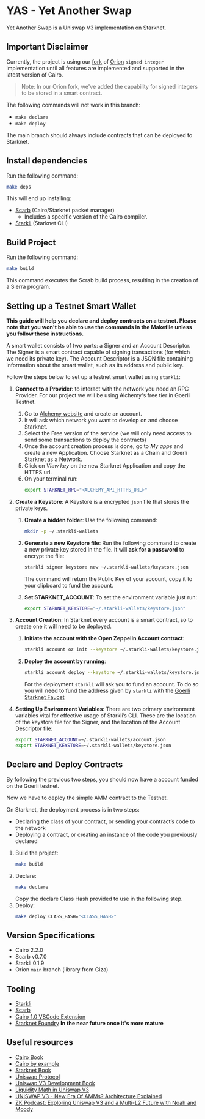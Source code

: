 # YAS - Yet Another Swap

Yet Another Swap is a Uniswap V3 implementation on Starknet.

## Important Disclaimer
 Currently, the project is using our [fork](https://github.com/dpinones/orion) of [Orion](https://github.com/gizatechxyz/orion/tree/main/src/numbers/signed_integer) `signed integer` implementation until all features are implemented and supported in the latest version of Cairo. 
 > Note: In our Orion fork, we've added the capability for signed integers to be stored in a smart contract.

The following commands will not work in this branch:
- `make declare`
- `make deploy`

The main branch should always include contracts that can be deployed to Starknet.

## Install dependencies
Run the following command:

```bash
make deps
```
This will end up installing:
- [Scarb](https://docs.swmansion.com/scarb) (Cairo/Starknet packet manager)
  - Includes a specific version of the Cairo compiler.
- [Starkli](https://github.com/xJonathanLEI/starkli) (Starknet CLI)


## Build Project
Run the following command:

```bash
make build   
```

This command executes the Scrab build process, resulting in the creation of a Sierra program.
    
## Setting up a Testnet Smart Wallet

**This guide will help you declare and deploy contracts on a testnet. Please note that you won't be able to use the commands in the Makefile unless you follow these instructions.**

A smart wallet consists of two parts: a Signer and an Account Descriptor. The Signer is a smart contract capable of signing transactions (for which we need its private key). The Account Descriptor is a JSON file containing information about the smart wallet, such as its address and public key.

Follow the steps below to set up a testnet smart wallet using `starkli`:

1. **Connect to a Provider**: to interact with the network you need an RPC Provider. For our project we will be using Alchemy's free tier in Goerli Testnet.
   1. Go to [Alchemy website](https://www.alchemy.com/) and create an account.
   2. It will ask which network you want to develop on and choose Starknet.
   3. Select the Free version of the service (we will only need access to send some transactions to deploy the contracts)
   4. Once the account creation process is done, go to *My apps* and create a new Application. Choose Starknet as a Chain and Goerli Starknet as a Network.
   5. Click on *View key* on the new Starknet Application and copy the HTTPS url.
   6. On your terminal run:
        ```bash
        export STARKNET_RPC="<ALCHEMY_API_HTTPS_URL>"
        ```

2. **Create a Keystore**: A Keystore is a encrypted `json` file that stores the private keys.
   1. **Create a hidden folder**: Use the following command:
        ```bash
        mkdir -p ~/.starkli-wallets
        ```
   2. **Generate a new Keystore file**: Run the following command to create a new private key stored in the file. It will **ask for a password** to encrypt the file:
        ```bash
        starkli signer keystore new ~/.starkli-wallets/keystore.json
        ```
        The command will return the Public Key of your account, copy it to your clipboard to fund the account.
    
   3. **Set STARKNET_ACCOUNT**: To set the environment variable just run:
        ```bash
        export STARKNET_KEYSTORE="~/.starkli-wallets/keystore.json"
        ```

3. **Account Creation**: In Starknet every account is a smart contract, so to create one it will need to be deployed.
   1. **Initiate the account with the Open Zeppelin Account contract**:
        ```bash
        starkli account oz init --keystore ~/.starkli-wallets/keystore.json ~/.starkli-wallets/account.json
        ```
   2. **Deploy the account by running**:
        ```bash
        starkli account deploy --keystore ~/.starkli-wallets/keystore.json ~/.starkli-wallets/account.json
        ```
        For the deployment `starkli` will ask you to fund an account. To do so you will need to fund  the address given by `starkli` with the [Goerli Starknet Faucet](https://faucet.goerli.starknet.io)

4. **Setting Up Environment Variables**: There are two primary environment variables vital for effective usage of Starkli’s CLI. These are the location of the keystore file for the Signer, and the location of the Account Descriptor file:
    ```bash
    export STARKNET_ACCOUNT=~/.starkli-wallets/account.json
    export STARKNET_KEYSTORE=~/.starkli-wallets/keystore.json
    ```

## Declare and Deploy Contracts

By following the previous two steps, you should now have a account funded on the Goerli testnet.

Now we have to deploy the simple AMM contract to the Testnet.

On Starknet, the deployment process is in two steps:

- Declaring the class of your contract, or sending your contract’s code to the network
- Deploying a contract, or creating an instance of the code you previously declared

1. Build the project:
    ```bash
    make build
    ```
2. Declare:
    ```bash
    make declare
    ```
    Copy the declare Class Hash provided to use in the following step.
3. Deploy:
   ```bash
   make deploy CLASS_HASH="<CLASS_HASH>"
   ```

## Version Specifications
- Cairo 2.2.0
- Scarb v0.7.0
- Starkli 0.1.9
- Orion `main` branch (library from Giza)

## Tooling
- [Starkli](https://book.starkli.rs/)
- [Scarb](https://book.starknet.io/chapter_2/scarb.html)
- [Cairo 1.0 VSCode Extension](https://marketplace.visualstudio.com/items?itemName=starkware.cairo1)
- [Starknet Foundry](https://foundry-rs.github.io/starknet-foundry/) **In the near future once it's more mature**

## Useful resources
- [Cairo Book](https://book.cairo-lang.org/)
- [Cairo by example](https://cairo-by-example.com/)
- [Starknet Book](https://book.starknet.io/index.html)
- [Uniswap Protocol](https://docs.uniswap.org/concepts/uniswap-protocol)
- [Uniswap V3 Development Book](https://uniswapv3book.com/docs/introduction/uniswap-v3/)
- [Liquidity Math in Uniswap V3](https://atiselsts.github.io/pdfs/uniswap-v3-liquidity-math.pdf)
- [UNISWAP V3 - New Era Of AMMs? Architecture Explained](https://www.youtube.com/watch?v=Ehm-OYBmlPM)
- [ZK Podcast: Exploring Uniswap V3 and a Multi-L2 Future with Noah and Moody](https://zeroknowledge.fm/185-2/)
